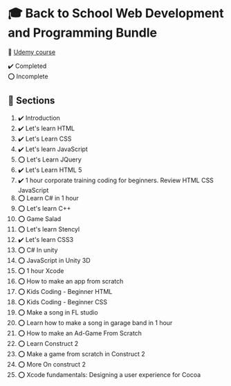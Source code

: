 # :mortar_board: Back to School Web Development and Programming Bundle

:link: [Udemy course](https://www.udemy.com/course/back-to-school-web-development-and-programming-bundle/)

:heavy_check_mark: Completed  
:o: Incomplete

## :beginner: Sections

1. :heavy_check_mark: Introduction
2. :heavy_check_mark: Let's learn HTML
3. :heavy_check_mark: Let's Learn CSS
4. :heavy_check_mark: Let's learn JavaScript
5. :o: Let's Learn JQuery
6. :heavy_check_mark: Let's Learn HTML 5
7. :heavy_check_mark: 1 hour corporate training coding for beginners. Review HTML CSS JavaScript
8. :o: Learn C# in 1 hour
9. :o: Let's learn C++
10. :o: Game Salad
11. :o: Let's learn Stencyl
12. :heavy_check_mark: Let's learn CSS3
13. :o: C# In unity
14. :o: JavaScript in Unity 3D
15. :o: 1 hour Xcode
16. :o: How to make an app from scratch
17. :o: Kids Coding - Beginner HTML
18. :o: Kids Coding - Beginner CSS
19. :o: Make a song in FL studio
20. :o: Learn how to make a song in garage band in 1 hour
21. :o: How to make an Ad-Game From Scratch
22. :o: Learn Construct 2
23. :o: Make a game from scratch in Construct 2
24. :o: More On construct 2
25. :o: Xcode fundamentals: Designing a user experience for Cocoa
